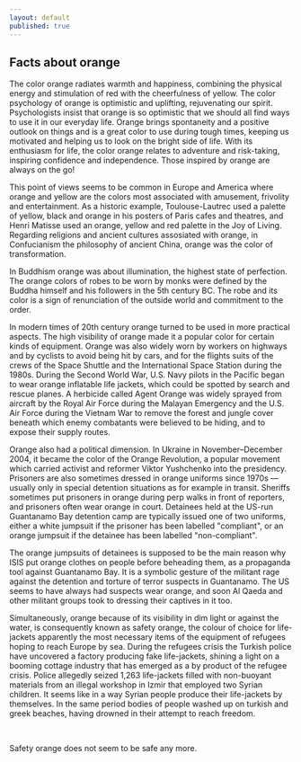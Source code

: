 ```yaml
---
layout: default
published: true
---
```



## Facts about orange


The color orange radiates warmth and happiness, combining the physical energy and stimulation of red with the cheerfulness of yellow. The color psychology of orange is optimistic and uplifting, rejuvenating our spirit. Psychologists insist that orange is so optimistic that we should all find ways to use it in our everyday life. Orange brings spontaneity and a positive outlook on things and is a great color to use during tough times, keeping us motivated and helping us to look on the bright side of life. With its enthusiasm for life, the color orange relates to adventure and risk-taking, inspiring confidence and independence. Those inspired by orange are always on the go!

This point of views seems to be common in Europe and America where orange and yellow are the colors most associated with amusement, frivolity and entertainment. As a historic example, Toulouse-Lautrec used a palette of yellow, black and orange in his posters of Paris cafes and theatres, and Henri Matisse used an orange, yellow and red palette in the Joy of Living. Regarding religions and ancient cultures assosiated with orange, in Confucianism the philosophy of ancient China, orange was the color of transformation.     

In Buddhism orange was about illumination, the highest state of perfection. The orange colors of robes to be worn by monks were defined by the Buddha himself and his followers in the 5th century BC. The robe and its color is a sign of renunciation of the outside world and commitment to the order. 

In modern times of 20th century orange turned to be used in more practical aspects. The high visibility of orange made it a popular color for certain kinds of equipment. Orange was also widely worn by workers on highways and by cyclists to avoid being hit by cars, and for the flights suits of the crews of the Space Shuttle and the International Space Station during the 1980s. During the Second World War, U.S. Navy pilots in the Pacific began to wear orange inflatable life jackets, which could be spotted by search and rescue planes. A herbicide called Agent Orange was widely sprayed from aircraft by the Royal Air Force during the Malayan Emergency and the U.S. Air Force during the Vietnam War to remove the forest and jungle cover beneath which enemy combatants were believed to be hiding, and to expose their supply routes. 

Orange also had a political dimension. In Ukraine in November–December 2004, it became the color of the Orange Revolution, a popular movement which carried activist and reformer Viktor Yushchenko into the presidency. Prisoners are also sometimes dressed in orange uniforms since 1970s — usually only in special detention situations as for example in transit. Sheriffs sometimes put prisoners in orange during perp walks in front of reporters, and prisoners often wear orange in court. Detainees held at the US-run Guantanamo Bay detention camp are typically issued one of two uniforms, either a white jumpsuit if the prisoner has been labelled "compliant", or an orange jumpsuit if the detainee has been labelled "non-compliant".

The orange jumpsuits of detainees is supposed to be the main reason why ISIS put orange clothes on people before beheading them, as a propaganda tool against Guantanamo Bay.  It is a symbolic gesture of the militant rage against the detention and torture of terror suspects in Guantanamo. The US seems to have always had suspects wear orange, and soon Al Qaeda and other militant groups took to dressing their captives in it too. 

Simultaneously,  orange because of its visibility in dim light or against the water, is consequently known as safety orange, the colour of choice for life-jackets apparently the most necessary items of the equipment of refugees hoping to reach Europe by sea. During the refugees crisis the Turkish police have uncovered a factory producing fake life-jackets, shining a light on a booming cottage industry that has emerged as a by product of the refugee crisis. Police allegedly seized 1,263 life-jackets filled with non-buoyant materials from an illegal workshop in Izmir that employed two Syrian children. It seems like in a way Syrian people produce their life-jackets by themselves. In the same period  bodies of  people washed up on turkish and greek beaches, having drowned in their attempt to reach freedom. 

&nbsp;

Safety orange does not seem to be safe any more.
